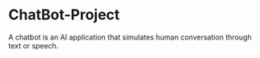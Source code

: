 # ChatBot-Project
A chatbot is an AI application that simulates human conversation through text or speech.
